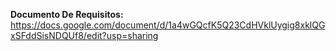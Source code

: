 **Documento De Requisitos:** https://docs.google.com/document/d/1a4wGQcfK5Q23CdHVklUygig8xklQGxSFddSisNDQUf8/edit?usp=sharing